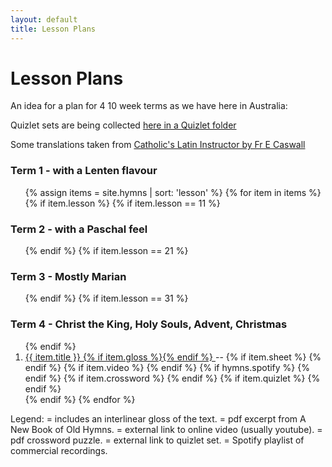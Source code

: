 ```yaml
---
layout: default
title: Lesson Plans
---
```


# Lesson Plans

An idea for a plan for 4 10 week terms as we have here in Australia:

Quizlet sets are being collected [here in a Quizlet folder](https://quizlet.com/Brandts/folders/new-book-old-hymns)

Some translations taken from [Catholic's Latin Instructor by Fr E Caswall](http://www.brandt.id.au/latin/)

### Term 1 - with a Lenten flavour

<ol>
{% assign items = site.hymns | sort: 'lesson' %}
{% for item in items %}
{% if item.lesson %}
{% if item.lesson == 11 %}
</ol>

### Term 2 - with a Paschal feel

<ol>
{% endif %}
{% if item.lesson == 21 %}
</ol>

### Term 3 - Mostly Marian

<ol>
{% endif %}
{% if item.lesson == 31 %}
</ol>

### Term 4 - Christ the King, Holy Souls, Advent, Christmas

<ol>
{% endif %}

<li><a href="{{ site.url }}{{ site.baseurl }}{{ item.url }}">{{ item.title }} {% if item.gloss %}<i class="icon-flow-parallel"></i>{% endif %} </a> -- 
	  {% if item.sheet %}
 <a href="{{ site.baseurl }}/excerpts/{{ item.sheet }}"><i class="icon-doc-text"></i></a> 
	  {% endif %}
	  {% if item.video %}
 <a href="{{ item.video }}"><i class="icon-youtube-play"></i></a>
	  {% endif %}
          {% if hymns.spotify %}
 <a href="https://open.spotify.com/playlist/{{ hymns.spotify }}"><i class="icon-spotify"></i></a>
          {% endif %}
	  {% if item.crossword %}
  <a href="{{ site.baseurl }}/crosswords/{{ item.crossword }}"><i class="icon-puzzle-o"></i></a>
	  {% endif %}
	  {% if item.quizlet %}
  <a href="{{ item.quizlet }}"><i class="icon-lightbulb"></i></a>
	  {% endif %}
</li>
{% endif %}
{% endfor %}
</ol>


Legend: 
<i class="icon-flow-parallel"></i> = includes an interlinear gloss of the text.
<i class="icon-doc-text"></i> = pdf excerpt from A New Book of Old Hymns.
<i class="icon-youtube-play"></i> = external link to online video (usually youtube).
<i class="icon-puzzle-o"></i> = pdf crossword puzzle.
<i class="icon-lightbulb"></i> = external link to quizlet set.
<i class="icon-spotify"></i> = Spotify playlist of commercial recordings.

